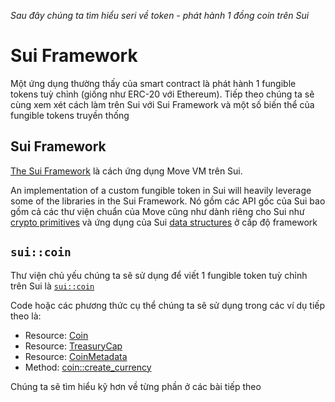*Sau đây chúng ta tìm hiểu seri về token - phát hành 1 đồng coin trên Sui*
# Sui Framework

Một ứng dụng thường thấy của smart contract là phát hành 1 fungible tokens tuỳ chỉnh (giống như ERC-20 với Ethereum). Tiếp theo chúng ta sẽ cùng xem xét cách làm trên Sui với Sui Framework và một số biến thể của fungible tokens truyền thống

## Sui Framework

[The Sui Framework](https://github.com/MystenLabs/sui/tree/main/crates/sui-framework/docs) là cách ứng dụng Move VM trên Sui.

An implementation of a custom fungible token in Sui will heavily leverage some of the libraries in the Sui Framework. Nó gồm các API gốc của Sui bao gồm cả các thư viện chuẩn của Move cũng như dành riêng cho Sui như [crypto primitives](https://github.com/MystenLabs/sui/blob/main/crates/sui-framework/docs/groth16.md) và ứng dụng của Sui [data structures](https://github.com/MystenLabs/sui/blob/main/crates/sui-framework/docs/url.md) ở cấp độ framework

## `sui::coin`

Thư viện chủ yếu chúng ta sẽ sử dụng để viết 1 fungible token tuỳ chỉnh trên Sui là [`sui::coin`](https://github.com/MystenLabs/sui/blob/main/crates/sui-framework/docs/coin.md)

Code hoặc các phương thức cụ thể chúng ta sẽ sử dụng trong các ví dụ tiếp theo là:
- Resource: [Coin](https://github.com/MystenLabs/sui/blob/main/crates/sui-framework/docs/coin.md#resource-coin)
- Resource: [TreasuryCap](https://github.com/MystenLabs/sui/blob/main/crates/sui-framework/docs/coin.md#resource-treasurycap)
- Resource: [CoinMetadata](https://github.com/MystenLabs/sui/blob/main/crates/sui-framework/docs/coin.md#resource-coinmetadata)
- Method: [coin::create_currency](https://github.com/MystenLabs/sui/blob/main/crates/sui-framework/docs/coin.md#function-create_currency)

Chúng ta sẽ tìm hiểu kỹ hơn về từng phần ở các bài tiếp theo